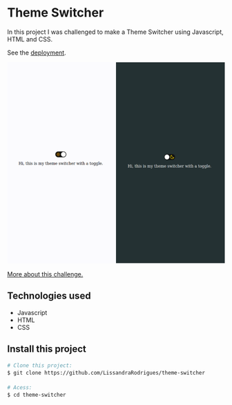 # Theme Switcher

In this project I was challenged to make a Theme Switcher using Javascript, HTML and CSS.

See the <a href="https://lissandrarodrigues.github.io/theme-switcher/"> deployment</a>.

<img src="theme-switcher.png"/>

<a href="https://app.rocketseat.com.br/discover/challenges/theme-switcher"> More about this challenge. </a>

## Technologies used

- Javascript
- HTML
- CSS

## Install this project 

```bash
# Clone this project:
$ git clone https://github.com/LissandraRodrigues/theme-switcher

# Acess:
$ cd theme-switcher 
```
